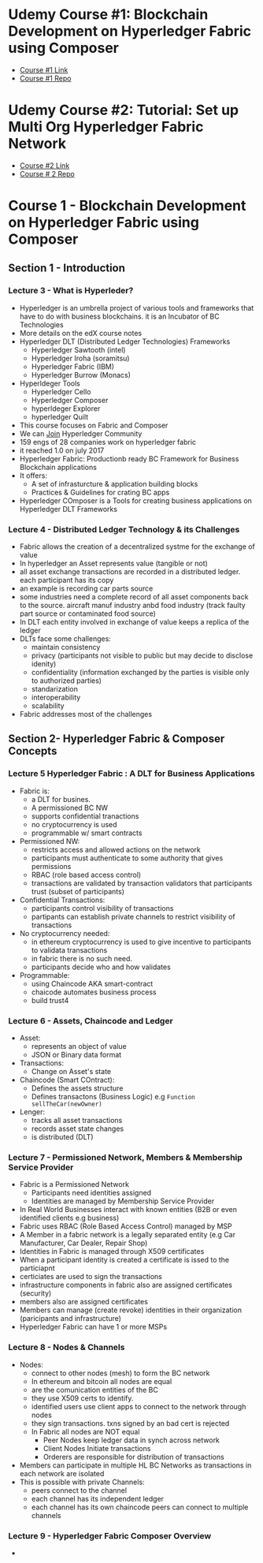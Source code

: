 # Udemy Course #1: Blockchain Development on Hyperledger Fabric using Composer

* [Course #1 Link](https://www.udemy.com/hyperledger/)
* [Course #1 Repo]()

# Udemy Course #2: Tutorial: Set up Multi Org Hyperledger Fabric Network

* [Course #2 Link](https://www.udemy.com/tutorial-hyperledger-setup/)
* [Course # 2 Repo]()

# Course 1 - Blockchain Development on Hyperledger Fabric using Composer

## Section 1 - Introduction

### Lecture 3 - What is Hyperleder?

* Hyperledger is an umbrella  project of various tools and frameworks that have to do with business blockchains. it is an Incubator of BC Technologies
* More details on the edX course notes
* Hyperledger DLT (Distributed Ledger Technologies) Frameworks
	* Hyperledger Sawtooth (intel)
	* Hyperledger Iroha (soramitsu)
	* Hyperledger Fabric (IBM)
	* Hyperledger Burrow (Monacs)
* Hyperldeger Tools
	* Hyperledger Cello
	* Hyperledger Composer
	* hyperldeger Explorer
	* hyperledger Quilt
* This course focuses on Fabric and Composer
* We can [Join](https://www.hyperledger.org/community) Hyperledger Community
* 159 engs of 28 companies work on hyperledger fabric
* it reached 1.0 on july 2017
* Hyperledger Fabric: Productionb ready BC Framework for Business Blockchain applications
* It offers:
	* A set of infrasturcture & application building blocks
	* Practices & Guidelines for crating BC apps
* Hyperledger COmposer is a Tools for creating business applications on Hyperledger DLT Frameworks

### Lecture 4 - Distributed Ledger Technology & its Challenges

* Fabric allows the creation of a decentralized systme for the exchange of value
* In hyperledger an Asset represents value (tangible or not)
* all asset exchange transactions are recorded in a distributed ledger. each participant has its copy
* an example is recording car parts source
* some industries need a complete record of all asset components back to the source. aircraft manuf industry anbd food industry (track faulty part source or contaminated food source)
* In DLT each entity involved in exchange of value keeps a replica of the ledger
* DLTs face some challenges:
	* maintain consistency
	* privacy (participants not visible to public but may decide to disclose idenity)
	* confidentiality (information exchanged by the parties is visible only to authorized parties)
	* standarization
	* interoperability
	* scalability
* Fabric addresses most of the challenges

## Section 2- Hyperledger Fabric & Composer Concepts

### Lecture 5 Hyperledger Fabric : A DLT for Business Applications

* Fabric is:
	* a DLT for busines. 
	* A permissioned BC NW
	* supports confidential tranactions
	* no cryptocurrency is used
	* programmable w/ smart contracts
* Permissioned NW:  
	* restricts access and allowed actions on the network
	* participants must authenticate to some authority that gives permissions
	* RBAC (role based access control)
	* transactions are validated by transaction validators that participants trust (subset of participants)
* Confidential Transactions:
	* participants control visibility of transactions
	* partipants can establish private channels to restrict visibility of transactions
* No cryptocurrency needed:
	* in ethereum cryptocurrency is used to give incentive to participants to validata transactions
	* in fabric there is no such need.
	* participants decide who and how validates
* Programmable:
	* using Chaincode AKA smart-contract
	* chaicode automates business process
	* build trust4

### Lecture 6 - Assets, Chaincode and Ledger

* Asset:
	* represents an object of value
	* JSON or Binary data format
* Transactions:
	* Change on Asset's state
* Chaincode (Smart COntract):
	* Defines the assets structure
	* Defines transactons (Business Logic) e.g `Function sellTheCar(newOwner)`
* Lenger:
	* tracks all asset transactions
	* records asset state changes
	* is distributed (DLT)

### Lecture 7 - Permissioned Network, Members & Membership Service Provider

* Fabric is a Permissioned Network
	* Participants need identities assigned
	* Identities are managed by Membership Service Provider
* In Real World Businesses interact with known entities (B2B or even identified clients e.g business)
* Fabric uses RBAC (Role Based Access Control) managed by MSP
* A Member in a fabric network is a legally separated entity (e.g Car Manufacturer, Car Dealer, Repair Shop)
* Identities in Fabric is managed through X509 certificates
* When a participant identity is created a certificate is issed to the particiapnt
* certiciates are used to sign the transactions
* infrastructure components in fabric also are assigned certificates (security)
* members also are assigned certificates
* Members can manage (create revoke) identities in their organization (paricipants and infrastructure)
* Hyperledger Fabric can have 1 or more MSPs

### Lecture 8 - Nodes & Channels

* Nodes:
	* connect to other nodes (mesh) to form the BC network
	* In ethereum and bitcoin all nodes are equal
	* are the comunication entities of the BC
	* they use X509 certs to identify.
	* identified users use client apps to connect to the network through nodes
	* they sign transactions. txns signed by an bad cert is rejected
	* In Fabric all nodes are NOT equal
		* Peer Nodes keep ledger data in synch across network
		* Client Nodes Initiate transactions
		* Orderers are responsible for distribution of transactions
* Members can participate in multiple HL BC Networks as transactions in each network are isolated
* This is possible with private Channels:
	* peers connect to the channel
	* each channel has its independent ledger
	* each channel has its own chaincode
	peers can connect to multiple channels

### Lecture 9 - Hyperledger Fabric Composer Overview

* 